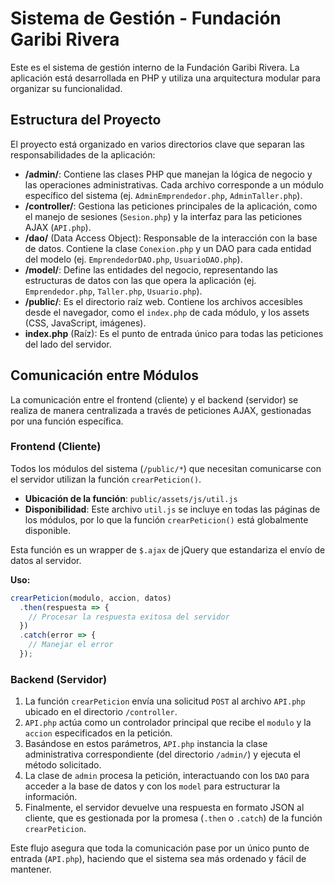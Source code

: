 # Sistema de Gestión - Fundación Garibi Rivera

Este es el sistema de gestión interno de la Fundación Garibi Rivera. La aplicación está desarrollada en PHP y utiliza una arquitectura modular para organizar su funcionalidad.

## Estructura del Proyecto

El proyecto está organizado en varios directorios clave que separan las responsabilidades de la aplicación:

-   **/admin/**: Contiene las clases PHP que manejan la lógica de negocio y las operaciones administrativas. Cada archivo corresponde a un módulo específico del sistema (ej. `AdminEmprendedor.php`, `AdminTaller.php`).
-   **/controller/**: Gestiona las peticiones principales de la aplicación, como el manejo de sesiones (`Sesion.php`) y la interfaz para las peticiones AJAX (`API.php`).
-   **/dao/** (Data Access Object): Responsable de la interacción con la base de datos. Contiene la clase `Conexion.php` y un DAO para cada entidad del modelo (ej. `EmprendedorDAO.php`, `UsuarioDAO.php`).
-   **/model/**: Define las entidades del negocio, representando las estructuras de datos con las que opera la aplicación (ej. `Emprendedor.php`, `Taller.php`, `Usuario.php`).
-   **/public/**: Es el directorio raíz web. Contiene los archivos accesibles desde el navegador, como el `index.php` de cada módulo, y los assets (CSS, JavaScript, imágenes).
-   **index.php** (Raíz): Es el punto de entrada único para todas las peticiones del lado del servidor.

## Comunicación entre Módulos

La comunicación entre el frontend (cliente) y el backend (servidor) se realiza de manera centralizada a través de peticiones AJAX, gestionadas por una función específica.

### Frontend (Cliente)

Todos los módulos del sistema (`/public/*`) que necesitan comunicarse con el servidor utilizan la función `crearPeticion()`.

-   **Ubicación de la función**: `public/assets/js/util.js`
-   **Disponibilidad**: Este archivo `util.js` se incluye en todas las páginas de los módulos, por lo que la función `crearPeticion()` está globalmente disponible.

Esta función es un wrapper de `$.ajax` de jQuery que estandariza el envío de datos al servidor.

**Uso:**
```javascript
crearPeticion(modulo, accion, datos)
  .then(respuesta => {
    // Procesar la respuesta exitosa del servidor
  })
  .catch(error => {
    // Manejar el error
  });
```

### Backend (Servidor)

1.  La función `crearPeticion` envía una solicitud `POST` al archivo `API.php` ubicado en el directorio `/controller`.
2.  `API.php` actúa como un controlador principal que recibe el `modulo` y la `accion` especificados en la petición.
3.  Basándose en estos parámetros, `API.php` instancia la clase administrativa correspondiente (del directorio `/admin/`) y ejecuta el método solicitado.
4.  La clase de `admin` procesa la petición, interactuando con los `DAO` para acceder a la base de datos y con los `model` para estructurar la información.
5.  Finalmente, el servidor devuelve una respuesta en formato JSON al cliente, que es gestionada por la promesa (`.then` o `.catch`) de la función `crearPeticion`.

Este flujo asegura que toda la comunicación pase por un único punto de entrada (`API.php`), haciendo que el sistema sea más ordenado y fácil de mantener.
